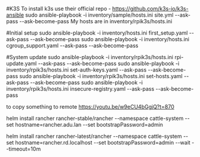 #K3S
To install k3s use their official repo - https://github.com/k3s-io/k3s-ansible
sudo ansible-playbook -i inventory/sample/hosts.ini site.yml --ask-pass --ask-become-pass
My hosts are in inventory/rpik3s/hosts.ini

#Initial setup
sudo ansible-playbook -i inventory/hosts.ini first_setup.yaml --ask-pass --ask-become-pass
sudo ansible-playbook -i inventory/hosts.ini cgroup_support.yaml --ask-pass --ask-become-pass

#System update
sudo ansible-playbook -i inventory/rpik3s/hosts.ini rpi-update.yaml --ask-pass --ask-become-pass
sudo ansible-playbook -i inventory/rpik3s/hosts.ini set-auth-keys.yaml --ask-pass --ask-become-pass
sudo ansible-playbook -i inventory/rpik3s/hosts.ini set-hosts.yaml --ask-pass --ask-become-pass
sudo ansible-playbook -i inventory/rpik3s/hosts.ini insecure-registry.yaml --ask-pass --ask-become-pass

to copy something to remote https://youtu.be/w9eCU4bGgjQ?t=870  


helm install rancher rancher-stable/rancher   --namespace cattle-system   --set hostname=rancher.adu.lan   --set bootstrapPassword=admin

helm install rancher rancher-latest/rancher --namespace cattle-system --set hostname=rancher.rd.localhost --set bootstrapPassword=admin --wait --timeout=10m